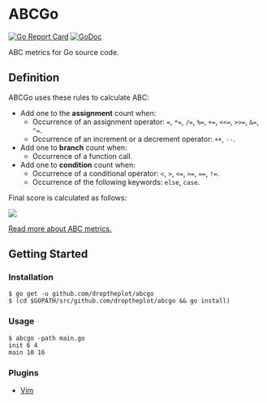 # ABCGo

[![Go Report Card](https://goreportcard.com/badge/github.com/droptheplot/abcgo)](https://goreportcard.com/report/github.com/droptheplot/abcgo)
[![GoDoc](https://godoc.org/github.com/droptheplot/abcgo?status.svg)](https://godoc.org/github.com/droptheplot/abcgo)


ABC metrics for Go source code.

## Definition

ABCGo uses these rules to calculate ABC:

* Add one to the **assignment** count when:
  * Occurrence of an assignment operator: `=`, `*=`, `/=`, `%=`, `+=`, `<<=`, `>>=`, `&=`, `^=`.
  * Occurrence of an increment or a decrement operator: `++`, `--`.
* Add one to **branch** count when:
  * Occurrence of a function call.
* Add one to **condition** count when:
  * Occurrence of a conditional operator: `<`, `>`, `<=`, `>=`, `==`, `!=`.
  * Occurrence of the following keywords: `else`, `case`.

Final score is calculated as follows:

<img src="https://wikimedia.org/api/rest_v1/media/math/render/svg/871176d94f9d4a290ba3c479b24b815567e1eaa1" />

[Read more about ABC metrics.](https://en.wikipedia.org/wiki/ABC_Software_Metric)

## Getting Started

### Installation

```shell
$ go get -u github.com/droptheplot/abcgo
$ (cd $GOPATH/src/github.com/droptheplot/abcgo && go install)
```

### Usage

```shell
$ abcgo -path main.go
init 6 4
main 10 16
```

### Plugins

* [Vim](https://github.com/droptheplot/abcgo/vim)
